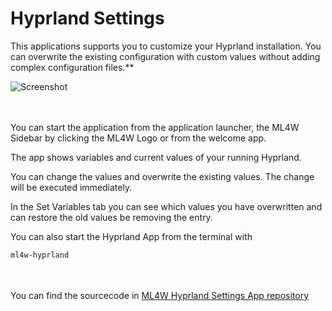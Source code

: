 # Hyprland Settings

This applications supports you to customize your Hyprland installation. You can overwrite the existing configuration with custom values without adding complex configuration files.**

![Screenshot](/hyprland-settings.jpg)

<div class="note custom-block" style="padding-top: 20px; padding-bottom: 20px;">

You can start the application from the application launcher, the ML4W Sidebar by clicking the ML4W Logo or from the welcome app.

The app shows variables and current values of your running Hyprland.

You can change the values and overwrite the existing values. The change will be executed immediately.

In the Set Variables tab you can see which values you have overwritten and can restore the old values be removing the entry.

You can also start the Hyprland App from the terminal with 

```sh
ml4w-hyprland
```

</div>

You can find the sourcecode in [ML4W Hyprland Settings App repository](https://github.com/mylinuxforwork/hyprland-settings)

